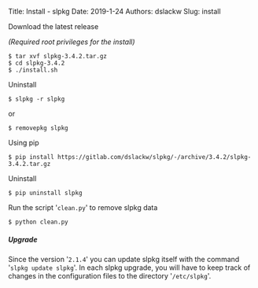 Title: Install - slpkg
Date: 2019-1-24
Authors: dslackw
Slug: install


Download the latest release

*(Required root privileges for the install)*

```
$ tar xvf slpkg-3.4.2.tar.gz
$ cd slpkg-3.4.2
$ ./install.sh
```

Uninstall

```
$ slpkg -r slpkg
```

or

```
$ removepkg slpkg
```

Using pip

```
$ pip install https://gitlab.com/dslackw/slpkg/-/archive/3.4.2/slpkg-3.4.2.tar.gz
```

Uninstall

```
$ pip uninstall slpkg
```

Run the script '`clean.py`' to remove slpkg data

```
$ python clean.py
```

##### Upgrade

Since the version '`2.1.4`' you can update slpkg itself with the command '`slpkg update slpkg`'.
In each slpkg upgrade, you will have to keep track of changes in the configuration files
to the directory '`/etc/slpkg`'.
